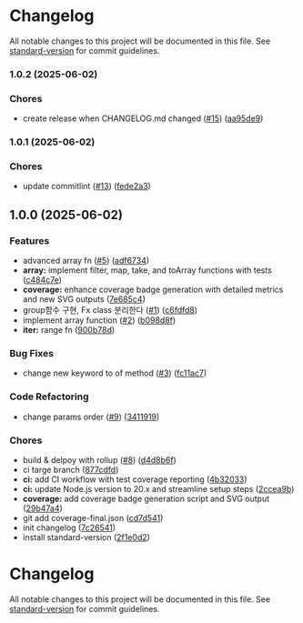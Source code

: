 # Changelog

All notable changes to this project will be documented in this file. See [standard-version](https://github.com/conventional-changelog/standard-version) for commit guidelines.

### 1.0.2 (2025-06-02)


### Chores

* create release when CHANGELOG.md changed ([#15](https://github.com/99mini/fx/issues/15)) ([aa95de9](https://github.com/99mini/fx/commit/aa95de94e3c419767d78dcee385b6984ef475585))

### 1.0.1 (2025-06-02)


### Chores

* update commitlint ([#13](https://github.com/99mini/fx/issues/13)) ([fede2a3](https://github.com/99mini/fx/commit/fede2a3c536359404c7fc35cffdef9db809716be))

## 1.0.0 (2025-06-02)


### Features

* advanced array fn ([#5](https://github.com/99mini/fx/issues/5)) ([adf6734](https://github.com/99mini/fx/commit/adf6734573110582da43d095dc59a03021eee81a))
* **array:** implement filter, map, take, and toArray functions with tests ([c484c7e](https://github.com/99mini/fx/commit/c484c7e87df26a13f95b94bd3d9e6ec6a2d2efbb))
* **coverage:** enhance coverage badge generation with detailed metrics and new SVG outputs ([7e685c4](https://github.com/99mini/fx/commit/7e685c4fff45be9056a2e08b4e4b1982be4b1a0c))
* group함수 구현, Fx class 분리한다 ([#1](https://github.com/99mini/fx/issues/1)) ([c6fdfd8](https://github.com/99mini/fx/commit/c6fdfd80c5061b9efca39a21db11a8dfa682682c))
* implement array function ([#2](https://github.com/99mini/fx/issues/2)) ([b098d8f](https://github.com/99mini/fx/commit/b098d8fa7a2e6939fcf9d6d52e4392b29c89adeb))
* **iter:** range fn ([900b78d](https://github.com/99mini/fx/commit/900b78d80903c581bda7c713c6aef8d12d7c23fd))


### Bug Fixes

* change new keyword to of method ([#3](https://github.com/99mini/fx/issues/3)) ([fc11ac7](https://github.com/99mini/fx/commit/fc11ac7a3472f245a9aaff0df7b3fa694b613d03))


### Code Refactoring

* change params order ([#9](https://github.com/99mini/fx/issues/9)) ([3411919](https://github.com/99mini/fx/commit/3411919644cc1e8e03968b5efaea0146639ea8c3))


### Chores

* build & delpoy with rollup ([#8](https://github.com/99mini/fx/issues/8)) ([d4d8b6f](https://github.com/99mini/fx/commit/d4d8b6f4e015abcc06527a5c66e02fd1d175d19e))
* ci targe branch ([877cdfd](https://github.com/99mini/fx/commit/877cdfdc160298da4ee49a45a2bf7bf1efbaf813))
* **ci:** add CI workflow with test coverage reporting ([4b32033](https://github.com/99mini/fx/commit/4b32033e9a508d900b6e0c6f416a6d6a6b5b1561))
* **ci:** update Node.js version to 20.x and streamline setup steps ([2ccea9b](https://github.com/99mini/fx/commit/2ccea9b25e188dd822d6332e7690534ca3d6617f))
* **coverage:** add coverage badge generation script and SVG output ([29b47a4](https://github.com/99mini/fx/commit/29b47a47af20deb642b318a347b7e00682f8967f))
* git add coverage-final.json ([cd7d541](https://github.com/99mini/fx/commit/cd7d5413f4f6460fb25fc01e693df969c801b7e4))
* init changelog ([7c26541](https://github.com/99mini/fx/commit/7c26541812cbabfcff4d38eb1b7d0cc0aa559310))
* install standard-version ([2f1e0d2](https://github.com/99mini/fx/commit/2f1e0d29d416353603b2a71096347664ba607358))

# Changelog

All notable changes to this project will be documented in this file. See [standard-version](https://github.com/conventional-changelog/standard-version) for commit guidelines.
